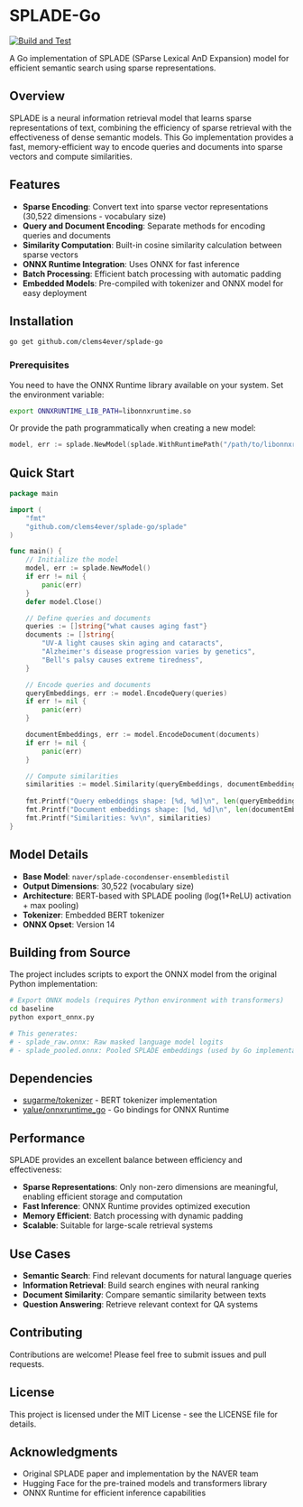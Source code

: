 # SPLADE-Go

[![Build and Test](https://github.com/clems4ever/splade-go/actions/workflows/build-and-test.yml/badge.svg)](https://github.com/clems4ever/splade-go/actions/workflows/build-and-test.yml)

A Go implementation of SPLADE (SParse Lexical AnD Expansion) model for efficient semantic search using sparse representations.

## Overview

SPLADE is a neural information retrieval model that learns sparse representations of text, combining the efficiency of sparse retrieval with the effectiveness of dense semantic models. This Go implementation provides a fast, memory-efficient way to encode queries and documents into sparse vectors and compute similarities.

## Features

- **Sparse Encoding**: Convert text into sparse vector representations (30,522 dimensions - vocabulary size)
- **Query and Document Encoding**: Separate methods for encoding queries and documents
- **Similarity Computation**: Built-in cosine similarity calculation between sparse vectors
- **ONNX Runtime Integration**: Uses ONNX for fast inference
- **Batch Processing**: Efficient batch processing with automatic padding
- **Embedded Models**: Pre-compiled with tokenizer and ONNX model for easy deployment

## Installation

```bash
go get github.com/clems4ever/splade-go
```

### Prerequisites

You need to have the ONNX Runtime library available on your system. Set the environment variable:

```bash
export ONNXRUNTIME_LIB_PATH=libonnxruntime.so
```

Or provide the path programmatically when creating a new model:

```go
model, err := splade.NewModel(splade.WithRuntimePath("/path/to/libonnxruntime.so"))
```

## Quick Start

```go
package main

import (
    "fmt"
    "github.com/clems4ever/splade-go/splade"
)

func main() {
    // Initialize the model
    model, err := splade.NewModel()
    if err != nil {
        panic(err)
    }
    defer model.Close()

    // Define queries and documents
    queries := []string{"what causes aging fast"}
    documents := []string{
        "UV-A light causes skin aging and cataracts",
        "Alzheimer's disease progression varies by genetics",
        "Bell's palsy causes extreme tiredness",
    }

    // Encode queries and documents
    queryEmbeddings, err := model.EncodeQuery(queries)
    if err != nil {
        panic(err)
    }

    documentEmbeddings, err := model.EncodeDocument(documents)
    if err != nil {
        panic(err)
    }

    // Compute similarities
    similarities := model.Similarity(queryEmbeddings, documentEmbeddings)
    
    fmt.Printf("Query embeddings shape: [%d, %d]\n", len(queryEmbeddings), len(queryEmbeddings[0]))
    fmt.Printf("Document embeddings shape: [%d, %d]\n", len(documentEmbeddings), len(documentEmbeddings[0]))
    fmt.Printf("Similarities: %v\n", similarities)
}
```

## Model Details

- **Base Model**: `naver/splade-cocondenser-ensembledistil`
- **Output Dimensions**: 30,522 (vocabulary size)
- **Architecture**: BERT-based with SPLADE pooling (log(1+ReLU) activation + max pooling)
- **Tokenizer**: Embedded BERT tokenizer
- **ONNX Opset**: Version 14

## Building from Source

The project includes scripts to export the ONNX model from the original Python implementation:

```bash
# Export ONNX models (requires Python environment with transformers)
cd baseline
python export_onnx.py

# This generates:
# - splade_raw.onnx: Raw masked language model logits
# - splade_pooled.onnx: Pooled SPLADE embeddings (used by Go implementation)
```

## Dependencies

- [sugarme/tokenizer](https://github.com/sugarme/tokenizer) - BERT tokenizer implementation
- [yalue/onnxruntime_go](https://github.com/yalue/onnxruntime_go) - Go bindings for ONNX Runtime

## Performance

SPLADE provides an excellent balance between efficiency and effectiveness:

- **Sparse Representations**: Only non-zero dimensions are meaningful, enabling efficient storage and computation
- **Fast Inference**: ONNX Runtime provides optimized execution
- **Memory Efficient**: Batch processing with dynamic padding
- **Scalable**: Suitable for large-scale retrieval systems

## Use Cases

- **Semantic Search**: Find relevant documents for natural language queries
- **Information Retrieval**: Build search engines with neural ranking
- **Document Similarity**: Compare semantic similarity between texts
- **Question Answering**: Retrieve relevant context for QA systems

## Contributing

Contributions are welcome! Please feel free to submit issues and pull requests.

## License

This project is licensed under the MIT License - see the LICENSE file for details.

## Acknowledgments

- Original SPLADE paper and implementation by the NAVER team
- Hugging Face for the pre-trained models and transformers library
- ONNX Runtime for efficient inference capabilities
